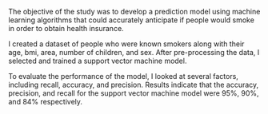 The objective of the study was to develop a prediction model using machine learning algorithms that could accurately anticipate if people would smoke in order to obtain health insurance.


I created a dataset of people who were known smokers along with their age, bmi, area, number of children, and sex. After pre-processing the data, I selected and trained a support vector machine model. 

To evaluate the performance of the model, I looked at several factors, including recall, accuracy, and precision. 
Results indicate that the accuracy, precision, and recall for the support vector machine model were 95%, 90%, and 84% respectively.
